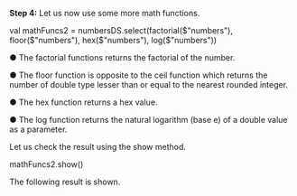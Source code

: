 
 

**Step 4:** Let us now use some more math functions.

val mathFuncs2 = numbersDS.select(factorial($"numbers"), floor($"numbers"), hex($"numbers"), log($"numbers"))

●	The factorial functions returns the factorial of the number.

●	The floor function is opposite to the ceil function which returns the number of double type lesser than or equal to the nearest rounded integer.

●	The hex function returns a hex value.

●	The log function returns the natural logarithm (base e) of a double value as a parameter.

Let us check the result using the show method.

mathFuncs2.show()
 

The following result is shown.

 